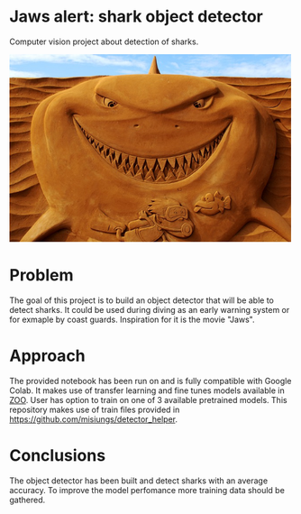 # Jaws alert: shark object detector
Computer vision project about detection of sharks.

<img src="https://github.com/misiungs/readme_images/blob/master/shark.jpg?raw=true" alt="drawing" width="500"/>

# Problem
The goal of this project is to build an object detector that will be able to detect sharks.
It could be used during diving as an early warning system or for exmaple by coast guards.
Inspiration for it is the movie "Jaws".

# Approach
The provided notebook has been run on and is fully compatible with Google Colab.
It makes use of transfer learning and fine tunes models available in [ZOO](https://github.com/tensorflow/models/blob/master/research/object_detection/g3doc/tf2_detection_zoo.md).
User has option to train on one of 3 available pretrained models.
This repository makes use of train files provided in https://github.com/misiungs/detector_helper.

# Conclusions
The object detector has been built and detect sharks with an average accuracy.
To improve the model perfomance more training data should be gathered.